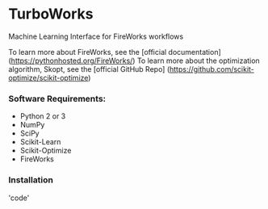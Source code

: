 # TurboWorks
Machine Learning Interface for FireWorks workflows

To learn more about FireWorks, see the [official documentation] (https://pythonhosted.org/FireWorks/)
To learn more about the optimization algorithm, Skopt, see the [official GitHub Repo] (https://github.com/scikit-optimize/scikit-optimize)

### Software Requirements:
- Python 2 or 3
- NumPy
- SciPy
- Scikit-Learn
- Scikit-Optimize
- FireWorks

### Installation
'code'
